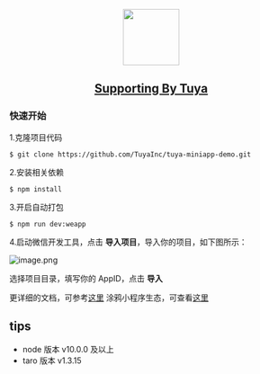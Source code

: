 <p align="center"><a href="https://www.tuya.com/cn/" target="_blank" rel="noopener noreferrer"><img width="100" src="https://static1.tuyaus.com/static/ty-lib/apple-touch-icon.png" ></a></p>

<a href="https://www.tuya.com/cn/" target="_blank" rel="noopener noreferrer"><h2 align="center">Supporting By Tuya</h2></a>

### 快速开始

1.克隆项目代码

```
$ git clone https://github.com/TuyaInc/tuya-miniapp-demo.git
```

2.安装相关依赖

```
$ npm install
```

3.开启自动打包
```
$ npm run dev:weapp
```
4.启动微信开发工具，点击 **导入项目**，导入你的项目，如下图所示：

![image.png](https://airtake-public-data-1254153901.cos.ap-shanghai.myqcloud.com/goat/20200604/bc316fed495f4ef7b7066bd184adace3.png)

选择项目目录，填写你的 AppID，点击 **导入**

更详细的文档，可参考[这里](./document/explain.md)
涂鸦小程序生态，可查看[这里](https://docs.tuya.com/zh/iot/mini-programs/overview/applet-ecology?id=K9ptacgp94o5d)

## tips
- node 版本 v10.0.0 及以上
- taro 版本 v1.3.15